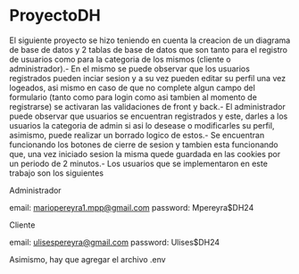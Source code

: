 # ProyectoDH


El siguiente proyecto se hizo teniendo en cuenta la creacion de un diagrama de base de datos y 2 tablas de base de datos que son tanto para el registro de usuarios como para la categoria de los mismos (cliente o administrador).- En el mismo se puede observar que los usuarios registrados pueden inciar sesion y a su vez pueden editar su perfil una vez logeados, asi mismo en caso de que no complete algun campo del formulario (tanto como para login como asi tambien al momento de registrarse) se activaran las validaciones de front y back.-
El administrador puede observar que usuarios se encuentran registrados y este, darles a los usuarios la categoria de admin si asi lo desease o modificarles su perfil, asimismo, puede realizar un borrado logico de estos.-
Se encuentran funcionando los botones de cierre de sesion y tambien esta funcionando que, una vez iniciado sesion la misma quede guardada en las cookies por un periodo de 2 minutos.-
Los usuarios que se implementaron en este trabajo son los siguientes

Administrador

 email: mariopereyra1.mpp@gmail.com
    password: Mpereyra$DH24

Cliente

email: ulisespereyra@gmail.com
    password: Ulises$DH24

Asimismo, hay que agregar el archivo .env 